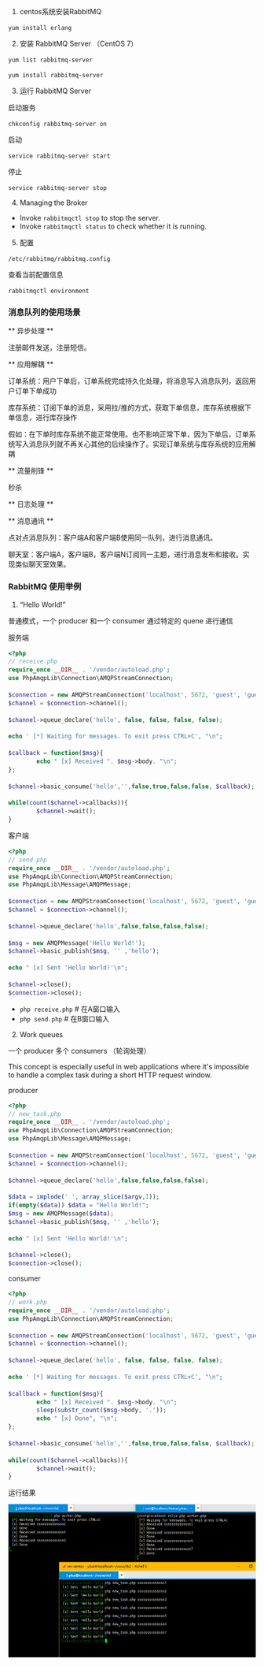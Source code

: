 1. centos系统安装RabbitMQ

`yum install erlang`

2. 安装 RabbitMQ Server （CentOS 7）

`yum list rabbitmq-server`

`yum install rabbitmq-server`

3. 运行 RabbitMQ Server

启动服务

`chkconfig rabbitmq-server on`

启动

`service rabbitmq-server start`

停止

`service rabbitmq-server stop`


4. Managing the Broker

- Invoke `rabbitmqctl stop` to stop the server.
- Invoke `rabbitmqctl status` to check whether it is running.

5. 配置

`/etc/rabbitmq/rabbitmq.config`

查看当前配置信息

`rabbitmqctl environment`

### 消息队列的使用场景

** 异步处理 ** 

注册邮件发送，注册短信。

** 应用解耦 **

订单系统：用户下单后，订单系统完成持久化处理，将消息写入消息队列，返回用户订单下单成功

库存系统：订阅下单的消息，采用拉/推的方式，获取下单信息，库存系统根据下单信息，进行库存操作

假如：在下单时库存系统不能正常使用。也不影响正常下单，因为下单后，订单系统写入消息队列就不再关心其他的后续操作了。实现订单系统与库存系统的应用解耦


** 流量削锋 **

秒杀

** 日志处理 **

** 消息通讯 **

点对点消息队列：客户端A和客户端B使用同一队列，进行消息通讯。

聊天室：客户端A，客户端B，客户端N订阅同一主题，进行消息发布和接收。实现类似聊天室效果。


### RabbitMQ 使用举例

1. “Hello World!”

普通模式，一个 producer 和一个 consumer 通过特定的 quene 进行通信

服务端
```php
<?php
// receive.php
require_once __DIR__ . '/vendor/autoload.php';
use PhpAmqpLib\Connection\AMQPStreamConnection;

$connection = new AMQPStreamConnection('localhost', 5672, 'guest', 'guest');
$channel = $connection->channel();

$channel->queue_declare('hello', false, false, false, false);

echo ' [*] Waiting for messages. To exit press CTRL+C', "\n";

$callback = function($msg){
        echo " [x] Received ". $msg->body. "\n";
};

$channel->basic_consume('hello','',false,true,false,false, $callback);

while(count($channel->callbacks)){
        $channel->wait();
}
```

客户端
```php
<?php
// send.php
require_once __DIR__ . '/vendor/autoload.php';
use PhpAmqpLib\Connection\AMQPStreamConnection;
use PhpAmqpLib\Message\AMQPMessage;

$connection = new AMQPStreamConnection('localhost', 5672, 'guest', 'guest');
$channel = $connection->channel();

$channel->queue_declare('hello',false,false,false,false);

$msg = new AMQPMessage('Hello World!');
$channel->basic_publish($msg, '' ,'hello');

echo " [x] Sent 'Hello World!'\n";

$channel->close();
$connection->close();

```

- `php receive.php` # 在A窗口输入
- `php send.php` # 在B窗口输入

2. Work queues

一个 producer 多个 consumers （轮询处理）

This concept is especially useful in web applications where it's impossible to handle a complex task during a short HTTP request window.

producer

```php
<?php
// new_task.php
require_once __DIR__ . '/vendor/autoload.php';
use PhpAmqpLib\Connection\AMQPStreamConnection;
use PhpAmqpLib\Message\AMQPMessage;

$connection = new AMQPStreamConnection('localhost', 5672, 'guest', 'guest');
$channel = $connection->channel();

$channel->queue_declare('hello',false,false,false,false);

$data = implode(' ', array_slice($argv,1));
if(empty($data)) $data = "Hello World!";
$msg = new AMQPMessage($data);
$channel->basic_publish($msg, '' ,'hello');

echo " [x] Sent 'Hello World!'\n";

$channel->close();
$connection->close();

```

consumer

```php
<?php
// work.php
require_once __DIR__ . '/vendor/autoload.php';
use PhpAmqpLib\Connection\AMQPStreamConnection;

$connection = new AMQPStreamConnection('localhost', 5672, 'guest', 'guest');
$channel = $connection->channel();

$channel->queue_declare('hello', false, false, false, false);

echo ' [*] Waiting for messages. To exit press CTRL+C', "\n";

$callback = function($msg){
        echo " [x] Received ". $msg->body. "\n";
        sleep(substr_count($msg->body, '.'));
        echo " [x] Done", "\n";
};

$channel->basic_consume('hello','',false,true,false,false, $callback);

while(count($channel->callbacks)){
        $channel->wait();
}

```

运行结果

![Alt text](/images/2018/rb001.png "运行结果")